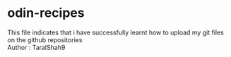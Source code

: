 # odin-recipes
This file indicates that i have successfully learnt how to upload my git files on the github repositories
<br>
Author : TaralShah9